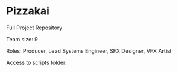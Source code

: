 # Pizzakai

Full Project Repository

Team size: 9

Roles: Producer, Lead Systems Engineer, SFX Designer, VFX Artist

Access to scripts folder: 
